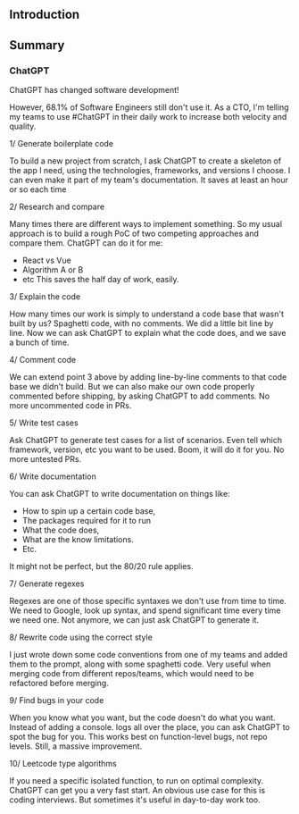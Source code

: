 ## Introduction




## Summary


### ChatGPT

ChatGPT has changed software development!

However, 68.1% of Software Engineers still don't use it.
As a CTO, I'm telling my teams to use 
#ChatGPT
 in their daily work to increase both velocity and quality.

1/ Generate boilerplate code

To build a new project from scratch, I ask ChatGPT to create a skeleton of the app I need, using the technologies, frameworks, and versions I choose.
I can even make it part of my team's documentation. It saves at least an hour or so each time

2/ Research and compare

Many times there are different ways to implement something. So my usual approach is to build a rough PoC of two competing approaches and compare them.
ChatGPT can do it for me:
- React vs Vue
- Algorithm A or B
- etc
This saves the half day of work, easily.

3/ Explain the code

How many times our work is simply to understand a code base that wasn't built by us? Spaghetti code, with no comments. We did a little bit line by line.
Now we can ask ChatGPT to explain what the code does, and we save a bunch of time.

4/ Comment code

We can extend point 3 above by adding line-by-line comments to that code base we didn't build.
But we can also make our own code properly commented before shipping, by asking ChatGPT to add comments.
No more uncommented code in PRs.

5/ Write test cases

Ask ChatGPT to generate test cases for a list of scenarios. Even tell which framework, version, etc you want to be used. Boom, it will do it for you.
No more untested PRs.

6/ Write documentation

You can ask ChatGPT to write documentation on things like:
- How to spin up a certain code base,
- The packages required for it to run
- What the code does,
- What are the know limitations.
- Etc.

It might not be perfect, but the 80/20 rule applies.

7/ Generate regexes

Regexes are one of those specific syntaxes we don't use from time to time. We need to Google, look up syntax, and spend significant time every time we need one.
Not anymore, we can just ask ChatGPT to generate it.

8/ Rewrite code using the correct style

I just wrote down some code conventions from one of my teams and added them to the prompt, along with some spaghetti code.
Very useful when merging code from different repos/teams, which would need to be refactored before merging.

9/ Find bugs in your code

When you know what you want, but the code doesn't do what you want. Instead of adding a console. logs all over the place, you can ask ChatGPT to spot the bug for you.
This works best on function-level bugs, not repo levels. Still, a massive improvement.

10/ Leetcode type algorithms

If you need a specific isolated function, to run on optimal complexity. ChatGPT can get you a very fast start.
An obvious use case for this is coding interviews. But sometimes it's useful in day-to-day work too.
